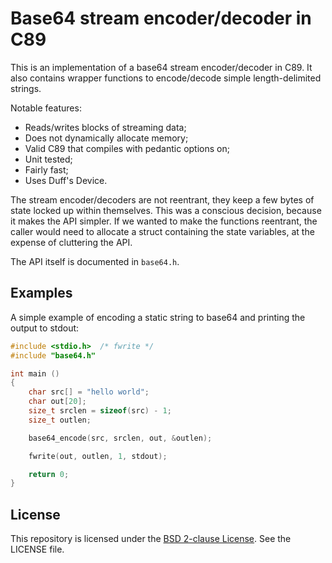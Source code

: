 # Base64 stream encoder/decoder in C89

This is an implementation of a base64 stream encoder/decoder in C89. It also
contains wrapper functions to encode/decode simple length-delimited strings.

Notable features:

- Reads/writes blocks of streaming data;
- Does not dynamically allocate memory;
- Valid C89 that compiles with pedantic options on;
- Unit tested;
- Fairly fast;
- Uses Duff's Device.

The stream encoder/decoders are not reentrant, they keep a few bytes of state
locked up within themselves. This was a conscious decision, because it makes
the API simpler. If we wanted to make the functions reentrant, the caller would
need to allocate a struct containing the state variables, at the expense of
cluttering the API.

The API itself is documented in `base64.h`.

## Examples

A simple example of encoding a static string to base64 and printing the output
to stdout:

```c
#include <stdio.h>	/* fwrite */
#include "base64.h"

int main ()
{
	char src[] = "hello world";
	char out[20];
	size_t srclen = sizeof(src) - 1;
	size_t outlen;

	base64_encode(src, srclen, out, &outlen);

	fwrite(out, outlen, 1, stdout);

	return 0;
}
```

## License

This repository is licensed under the
[BSD 2-clause License](http://opensource.org/licenses/BSD-2-Clause). See the
LICENSE file.
